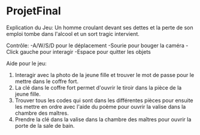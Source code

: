 # ProjetFinal

Explication du Jeu:
Un homme croulant devant ses dettes et la perte de son emploi tombe dans l'alcool et un sort tragic intervient.

Contrôle:
-A/W/S/D pour le déplacement
-Sourie pour bouger la caméra
-Click gauche pour interagir
-Espace pour quitter les objets

Aide pour le jeu:
1. Interagir avec la photo de la jeune fille et trouver le mot de passe pour le mettre dans le coffre fort.
2. La clé dans le coffre fort permet d'ouvrir le tiroir dans la pièce de la jeune fille.
3. Trouver tous les codes qui sont dans les différentes pièces pour ensuite les mettre en ordre avec l'aide du poème pour ouvrir la valise dans la chambre des maîtres.
4. Prendre la clé dans la valise dans la chambre des maîtres pour ouvrir la porte de la sale de bain.
